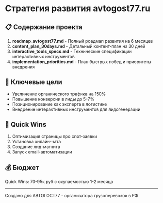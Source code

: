 # Стратегия развития avtogost77.ru

## 📋 Содержание проекта

1. **roadmap_avtogost77.md** - Полный роадмап развития на 6 месяцев
2. **content_plan_30days.md** - Детальный контент-план на 30 дней
3. **interactive_tools_specs.md** - Технические спецификации интерактивных инструментов
4. **implementation_priorities.md** - План быстрых побед и приоритеты внедрения

## 🎯 Ключевые цели

- Увеличение органического трафика на 150%
- Повышение конверсии в лиды до 5-7%
- Позиционирование как эксперта в логистике
- Внедрение интерактивных инструментов для лидогенерации

## 🚀 Quick Wins

1. Оптимизация страницы про спот-заявки
2. Установка онлайн-чата
3. Создание лид-магнита
4. Запуск email-автоматизации

## 💰 Бюджет

Quick Wins: 70-95к руб с окупаемостью 1-2 месяца

---

Создано для АВТОГОСТ77 - организатора грузоперевозок в РФ